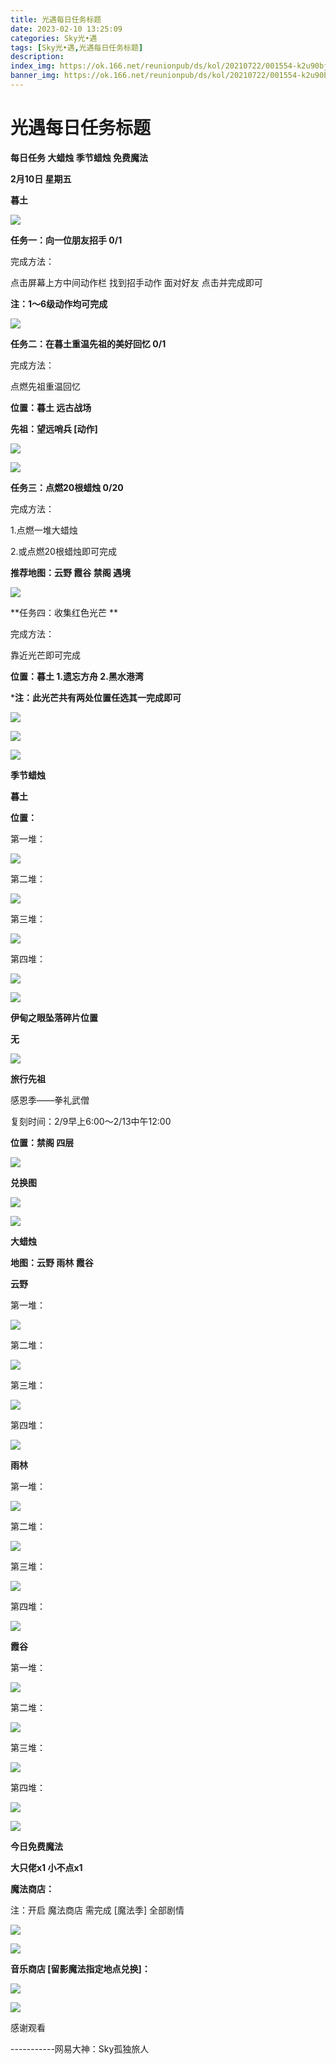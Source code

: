 ```yaml
---
title: 光遇每日任务标题
date: 2023-02-10 13:25:09
categories: Sky光•遇
tags: [Sky光•遇,光遇每日任务标题]
description: 
index_img: https://ok.166.net/reunionpub/ds/kol/20210722/001554-k2u90bj7ay.png?imageView&thumbnail=600x0&type=jpg
banner_img: https://ok.166.net/reunionpub/ds/kol/20210722/001554-k2u90bj7ay.png?imageView&thumbnail=600x0&type=jpg
---
```

# 光遇每日任务标题
**每日任务 大蜡烛 季节蜡烛 免费魔法**

 **2月10日 星期五**

 **暮土**

![](https://img.166.net/reunionpub/ds/kol/20230210/001626-yc760wz93b.jpeg)

 **任务一：向一位朋友招手 0/1**

完成方法：

点击屏幕上方中间动作栏 找到招手动作 面对好友 点击并完成即可

 **注：1～6级动作均可完成**

![](https://img.166.net/reunionpub/ds/kol/20230210/000431-k73mqilohy.jpeg)

 **任务二：在暮土重温先祖的美好回忆 0/1**

完成方法：

点燃先祖重温回忆

 **位置：暮土 远古战场**

 **先祖：望远哨兵 [动作]**

![](https://img.166.net/reunionpub/ds/kol/20230210/000150-0c6buda1ot.jpeg)

![](https://img.166.net/reunionpub/ds/kol/20230210/000158-zu1hflcj87.jpeg)

 **任务三：点燃20根蜡烛 0/20**

完成方法：

1.点燃一堆大蜡烛

2.或点燃20根蜡烛即可完成

 **推荐地图：云野 霞谷 禁阁 遇境**

![](https://img.166.net/reunionpub/ds/kol/20230208/000555-m7ev9w5krn.jpg)

 **任务四：收集红色光芒  **

完成方法：

靠近光芒即可完成

 **位置：暮土  1.遗忘方舟 2.黑水港湾**

 ***注：此光芒共有两处位置任选其一完成即可**

![](https://img.166.net/reunionpub/ds/kol/20230210/000231-0dinu4a8tm.jpeg)

![](https://img.166.net/reunionpub/ds/kol/20230210/000241-tg9kpqals7.jpeg)

![](https://img.166.net/reunionpub/ds/kol/20221018/100256-wzutnocka0.png)

 **季节蜡烛**

 **暮土**

 **位置：**

第一堆：

![](https://img.166.net/reunionpub/ds/kol/20230209/222122-j6285dhnsc.jpeg)

第二堆：

![](https://img.166.net/reunionpub/ds/kol/20230209/222138-si7le8yr60.jpeg)

第三堆：

![](https://img.166.net/reunionpub/ds/kol/20230209/222145-i7jt5ylvsa.jpeg)

第四堆：

![](https://img.166.net/reunionpub/ds/kol/20230209/222153-ztv9f62uhk.jpeg)

![](https://img.166.net/reunionpub/ds/kol/20221130/005912-5mvshq9nf3.png)

 **伊甸之眼坠落碎片位置**

 **无**

![](https://img.166.net/reunionpub/ds/kol/20221018/100256-wzutnocka0.png)

 **旅行先祖**

感恩季——拳礼武僧

复刻时间：2/9早上6:00～2/13中午12:00

 **位置：禁阁 四层**

![](https://img.166.net/reunionpub/ds/kol/20230209/005006-7cpms9swv0.jpg)

 **兑换图**

![](https://img.166.net/reunionpub/ds/kol/20230209/005126-s6rmnvz1bj.jpeg)

![](https://img.166.net/reunionpub/ds/kol/20221018/100256-wzutnocka0.png)

 **大蜡烛**

 **地图：云野 雨林 霞谷**

 **云野**

第一堆：

![](https://img.166.net/reunionpub/ds/kol/20230210/000621-bvegrsjold.jpg)

第二堆：

![](https://img.166.net/reunionpub/ds/kol/20230210/000633-zidfc1u7bq.jpg)

第三堆：

![](https://img.166.net/reunionpub/ds/kol/20230210/000645-qiojuzl6r3.jpg)

第四堆：

![](https://img.166.net/reunionpub/ds/kol/20230210/000654-w9mtsecrud.jpg)

 **雨林**

第一堆：

![](https://img.166.net/reunionpub/ds/kol/20230210/000807-t8zfce1s6w.jpeg)

第二堆：

![](https://img.166.net/reunionpub/ds/kol/20230210/000816-batszqucr5.jpeg)

第三堆：

![](https://img.166.net/reunionpub/ds/kol/20230210/000831-329edwjsmr.jpeg)

第四堆：

![](https://img.166.net/reunionpub/ds/kol/20230210/000841-0k4sygpcuo.jpeg)

 **霞谷**

第一堆：

![](https://img.166.net/reunionpub/ds/kol/20230210/000933-rq1cj7slki.jpeg)

第二堆：

![](https://img.166.net/reunionpub/ds/kol/20230210/000943-t9g2s5e0ho.jpeg)

第三堆：

![](https://img.166.net/reunionpub/ds/kol/20230210/001000-v10qi6zw2u.jpeg)

第四堆：

![](https://img.166.net/reunionpub/ds/kol/20230210/001040-dwym7o58c0.jpeg)

![](https://img.166.net/reunionpub/ds/kol/20221018/100256-wzutnocka0.png)

 **今日免费魔法**

 **大只佬x1 小不点x1**

 **魔法商店：**

注：开启 魔法商店 需完成 [魔法季] 全部剧情

![](https://img.166.net/reunionpub/ds/kol/20221018/100559-oibznvdtus.png)

![](https://img.166.net/reunionpub/ds/kol/20230209/222008-2jar1g0k5f.jpeg)

 **音乐商店 [留影魔法指定地点兑换]：**

![](https://img.166.net/reunionpub/ds/kol/20230206/001230-f6qupk0szc.png)

 **![](https://img.166.net/reunionpub/ds/kol/20221018/100256-wzutnocka0.png)**

感谢观看

\-----------网易大神：Sky孤独旅人

